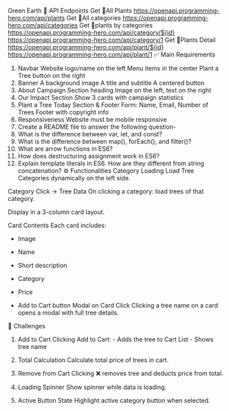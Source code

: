 Green Earth
🌴 API Endpoints
Get 🌴All Plants
https://openapi.programming-hero.com/api/plants
Get 🌴All categories
https://openapi.programming-hero.com/api/categories
Get 🌴plants by categories
https://openapi.programming-hero.com/api/category/${id}
https://openapi.programming-hero.com/api/category/1
Get 🌴Plants Detail
https://openapi.programming-hero.com/api/plant/${id}
https://openapi.programming-hero.com/api/plant/1
✅ Main Requirements
1) Navbar
Website logo/name on the left
Menu items in the center
Plant a Tree button on the right
2) Banner
A background image
A title and subtitle
A centered button
3) About Campaign
Section heading
Image on the left, text on the right
4) Our Impact Section
Show 3 cards with campaign statistics
5) Plant a Tree Today Section & Footer
Form: Name, Email, Number of Trees
Footer with copyright info
6) Responsiveness
Website must be mobile responsive
7) Create a README file to answer the following question-
1) What is the difference between var, let, and const?
2) What is the difference between map(), forEach(), and filter()?
3) What are arrow functions in ES6?
4) How does destructuring assignment work in ES6?
5) Explain template literals in ES6. How are they different from string concatenation?
⚙️ Functionalities
Category Loading Load Tree Categories dynamically on the left side.

Category Click → Tree Data On clicking a category: load trees of that category.

Display in a 3-column card layout.

Card Contents Each card includes:

 - Image

 -  Name

 - Short description

 - Category

 - Price

 - Add to Cart button
Modal on Card Click Clicking a tree name on a card opens a modal with full tree details.

🧪 Challenges
1) Add to Cart 
Clicking Add to Cart: - Adds the tree to Cart List
                      - Shows tree name 

2) Total Calculation 
Calculate total price of trees in cart.

3) Remove from Cart 
Clicking ❌ removes tree and deducts price from total.

4) Loading Spinner
Show spinner while data is loading.

5) Active Button State 
Highlight active category button when selected.
